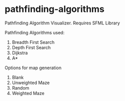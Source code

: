 # pathfinding-algorithms
Pathfinding Algorithm Visualizer.
Requires SFML Library


Pathfinding Algorithms used:
1. Breadth First Search
2. Depth First Search
3. Dijkstra
4. A*

Options for map generation
1. Blank
2. Unweighted Maze
3. Random
4. Weighted Maze
